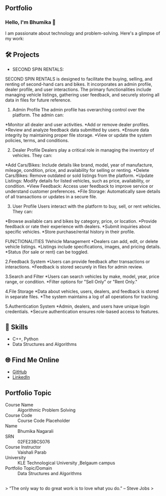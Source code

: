 ## Portfolio

### Hello, I'm Bhumika 👋

I am passionate about technology and problem-solving. Here's a glimpse of my work:

## 🛠️ Projects
- SECOND SPIN RENTALS:  

 SECOND SPIN RENTALS is designed to facilitate the buying, selling, and renting of second-hand cars and bikes. It incorporates an admin profile, dealer profile, and user interactions. The primary functionalities include managing vehicle listings, gathering user feedback, and securely storing all data in files for future reference.

 1. Admin Profile
The admin profile has overarching control over the platform. The admin can:

*Monitor all dealer and user activities.
*Add or remove dealer profiles.
*Review and analyze feedback data submitted by users.
*Ensure data integrity by maintaining proper file storage.
*View or update the system policies, terms, and conditions.

2. Dealer Profile
Dealers play a critical role in managing the inventory of vehicles. They can:

*Add Cars/Bikes: Include details like brand, model, year of manufacture, mileage, condition, price, and availability for selling or renting.
*Delete Cars/Bikes: Remove outdated or sold listings from the platform.
*Update Listings: Modify details for listed vehicles, such as price, availability, or condition.
*View Feedback: Access user feedback to improve service or understand customer preferences.
*File Storage: Automatically save details of all transactions or updates in a secure file.

3. User Profile
Users interact with the platform to buy, sell, or rent vehicles. They can:

*Browse available cars and bikes by category, price, or location.
*Provide feedback or rate their experience with dealers.
*Submit inquiries about specific vehicles.
*Store purchase/rental history in their profile.

FUNCTIONALITIES
1Vehicle Management
*Dealers can add, edit, or delete vehicle listings.
*Listings include specifications, images, and pricing details.
*Status (for sale or rent) can be toggled.

2.Feedback System
*Users can provide feedback after transactions or interactions.
*Feedback is stored securely in files for admin review.

3.Search and Filter
*Users can search vehicles by make, model, year, price range, or condition.
*Filter options for "Sell Only" or "Rent Only."

4.File Storage
*Data about vehicles, users, dealers, and feedback is stored in separate files.
*The system maintains a log of all operations for tracking.

5.Authentication System
*Admin, dealers, and users have unique login credentials.
*Secure authentication ensures role-based access to features.


## 🚀 Skills
- C++, Python
- Data Structures and Algorithms

## 🌐 Find Me Online
- [GitHub](https://github.com/your-github-username)
- [LinkedIn](https://linkedin.com/in/your-linkedin-profile)

## Portfolio Topic

<dl>
<dt>Course Name</dt>
<dd>Algorithmic Problem Solving</dd>
<dt>Course Code</dt>
<dd>Course Code Placeholder</dd>
<dt>Name</dt>
<dd>Bhumika Nagarali</dd>
<dt>SRN</dt>
<dd>02FE23BCS076</dd>
<dt>Course Instructor</dt>
<dd>Vaishali Parab</dd>
<dt>University</dt>
<dd>KLE Technological University ,Belgaum campus</dd>
<dt>Portfolio Topic/Domain</dt>
<dd>Data Structures and Algorithms</dd>
</dl>

<br> 
> “The only way to do great work is to love what you do.” – Steve Jobs
>
